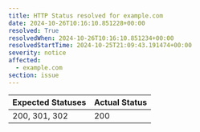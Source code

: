 ```yaml
---
title: HTTP Status resolved for example.com
date: 2024-10-26T10:16:10.851228+00:00
resolved: True
resolvedWhen: 2024-10-26T10:16:10.851234+00:00
resolvedStartTime: 2024-10-25T21:09:43.191474+00:00
severity: notice
affected:
  - example.com
section: issue
---
```


| Expected Statuses | Actual Status  |
|-------------------|----------------|
| 200, 301, 302 | 200 |
